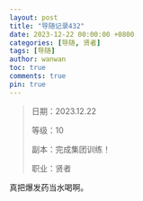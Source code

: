 ```yaml
---
layout: post
title: "导随记录432"
date: 2023-12-22 00:00:00 +0800
categories: [导随, 贤者]
tags: [导随]
author: wanwan
toc: true
comments: true
pin: true
---
```

> 日期：2023.12.22
>
> 等级：10
>
> 副本：完成集团训练！
>
> 职业：贤者

真把爆发药当水喝啊。